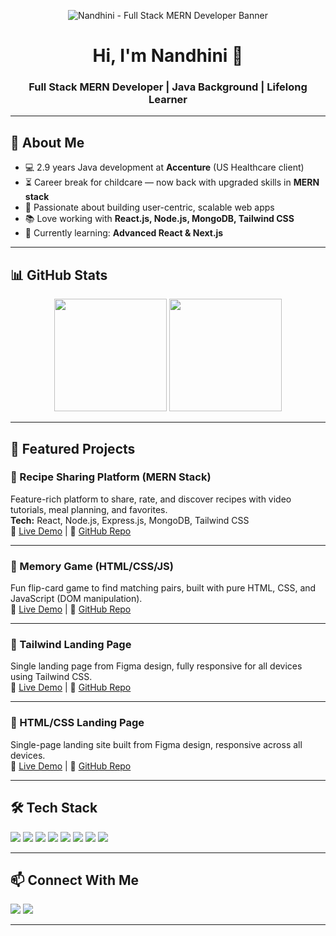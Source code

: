 <!-- Banner -->
<p align="center">
  <img src="https://i.ibb.co/DQPKTdd/github-banner.png" alt="Nandhini - Full Stack MERN Developer Banner" />
</p>

<h1 align="center">Hi, I'm Nandhini 👋</h1>
<h3 align="center">Full Stack MERN Developer | Java Background | Lifelong Learner</h3>

---

## 🚀 About Me
- 💻 2.9 years Java development at **Accenture** (US Healthcare client)
- ⏳ Career break for childcare — now back with upgraded skills in **MERN stack**
- 🎯 Passionate about building user-centric, scalable web apps
- 📚 Love working with **React.js, Node.js, MongoDB, Tailwind CSS**
- 🌱 Currently learning: **Advanced React & Next.js**

---

## 📊 GitHub Stats
<p align="center">
  <img height="180em" src="https://github-readme-stats.vercel.app/api?username=nandhini-11-cmd&show_icons=true&theme=radical&count_private=true" />
  <img height="180em" src="https://github-readme-stats.vercel.app/api/top-langs/?username=nandhini-11-cmd&layout=compact&theme=radical" />
</p>

---

## 🌟 Featured Projects

### 🍲 Recipe Sharing Platform (MERN Stack)
Feature-rich platform to share, rate, and discover recipes with video tutorials, meal planning, and favorites.  
**Tech:** React, Node.js, Express.js, MongoDB, Tailwind CSS  
🔗 [Live Demo](https://lucky-pegasus-eb9526.netlify.app) | 📂 [GitHub Repo](https://github.com/nandhini-11-cmd/recipe_app)  

---

### 🧠 Memory Game (HTML/CSS/JS)
Fun flip-card game to find matching pairs, built with pure HTML, CSS, and JavaScript (DOM manipulation).  
🔗 [Live Demo](https://benevolent-conkies-55a639.netlify.app) | 📂 [GitHub Repo](https://github.com/nandhini-11-cmd/MINI_PROJECT_1)  

---

### 🎯 Tailwind Landing Page
Single landing page from Figma design, fully responsive for all devices using Tailwind CSS.  
🔗 [Live Demo](https://zesty-dragon-dbba1a.netlify.app) | 📂 [GitHub Repo](https://github.com/nandhini-11-cmd/GUVI_TAST2_TAILWIND)  

---

### 🎯 HTML/CSS Landing Page
Single-page landing site built from Figma design, responsive across all devices.  
🔗 [Live Demo](https://extraordinary-crisp-521c63.netlify.app) | 📂 [GitHub Repo](https://github.com/nandhini-11-cmd/GUVI_ASSIGN1_HTML_CSS)  

---

## 🛠 Tech Stack
<p>
  <img src="https://img.shields.io/badge/JavaScript-F7DF1E?style=flat-square&logo=javascript&logoColor=black" />
  <img src="https://img.shields.io/badge/React-61DAFB?style=flat-square&logo=react&logoColor=black" />
  <img src="https://img.shields.io/badge/Node.js-339933?style=flat-square&logo=node.js&logoColor=white" />
  <img src="https://img.shields.io/badge/Express.js-000000?style=flat-square&logo=express&logoColor=white" />
  <img src="https://img.shields.io/badge/MongoDB-4EA94B?style=flat-square&logo=mongodb&logoColor=white" />
  <img src="https://img.shields.io/badge/Tailwind_CSS-38B2AC?style=flat-square&logo=tailwind-css&logoColor=white" />
  <img src="https://img.shields.io/badge/HTML5-E34F26?style=flat-square&logo=html5&logoColor=white" />
  <img src="https://img.shields.io/badge/CSS3-1572B6?style=flat-square&logo=css3&logoColor=white" />
</p>

---

## 📫 Connect With Me
<p>
  <a href="https://www.linkedin.com/in/nandhini-fullstackdev/"><img src="https://img.shields.io/badge/LinkedIn-0A66C2?style=flat-square&logo=linkedin&logoColor=white" /></a>
  <a href="mailto:nandhini.dev11@gmail.com"><img src="https://img.shields.io/badge/Gmail-D14836?style=flat-square&logo=gmail&logoColor=white" /></a>
</p>

---
